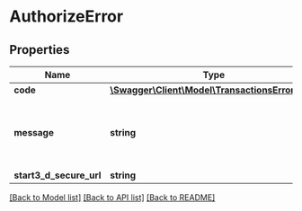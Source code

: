 # AuthorizeError

## Properties
Name | Type | Description | Notes
------------ | ------------- | ------------- | -------------
**code** | [**\Swagger\Client\Model\TransactionsErrorCode**](TransactionsErrorCode.md) |  | [optional] 
**message** | **string** | A human readable message indicating what went wrong. | [optional] 
**start3_d_secure_url** | **string** |  | [optional] 

[[Back to Model list]](../../README.md#documentation-for-models) [[Back to API list]](../../README.md#documentation-for-api-endpoints) [[Back to README]](../../README.md)

